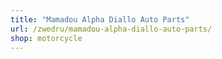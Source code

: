```yaml
---
title: "Mamadou Alpha Diallo Auto Parts"
url: /zwedru/mamadou-alpha-diallo-auto-parts/
shop: motorcycle
---
```

